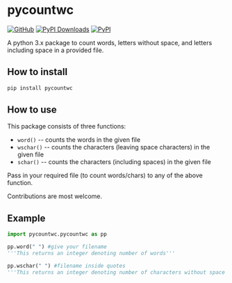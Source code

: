 # pycountwc

[![GitHub](https://img.shields.io/badge/license-MIT-brightgreen.svg)](https://raw.githubusercontent.com/amrs-tech/pycountwc/master/LICENSE)
[![PyPI Downloads](https://img.shields.io/pypi/dm/pycountwc.svg)](https://pypi.org/project/pycountwc/)
[![PyPI](https://img.shields.io/pypi/v/pycountwc.svg)](https://pypi.org/project/pycountwc/)

A python 3.x package to count words, letters without space, and letters including space in a provided file.

## How to install
```python
pip install pycountwc
```
## How to use
This package consists of three functions:
* `word()` -- counts the words in the given file
* `wschar()` -- counts the characters (leaving space characters) in the given file
* `schar()` -- counts the characters (including spaces) in the given file

Pass in your required file (to count words/chars) to any of the above function.

Contributions are most welcome.

## Example
```python
import pycountwc.pycountwc as pp

pp.word(" ") #give your filename
'''This returns an integer denoting number of words'''

pp.wschar(" ") #filename inside quotes
'''This returns an integer denoting number of characters without space count'''
```
